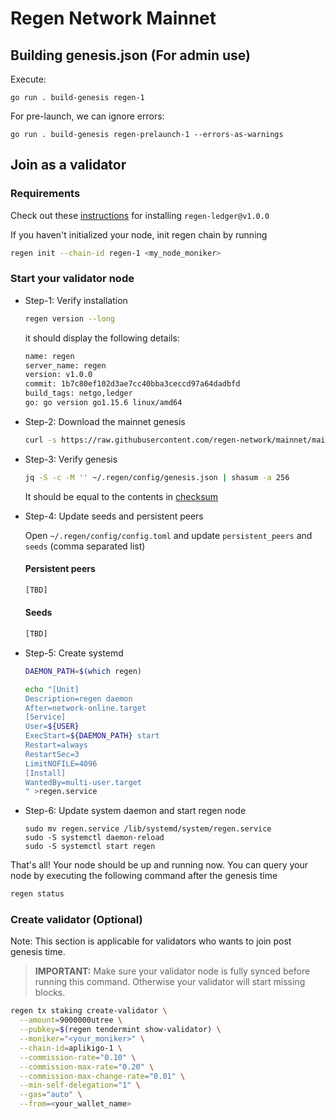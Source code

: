 # Regen Network Mainnet

## Building genesis.json (For admin use)

Execute:
```shell
go run . build-genesis regen-1
```

For pre-launch, we can ignore errors:
```shell
go run . build-genesis regen-prelaunch-1 --errors-as-warnings
```

## Join as a validator

### Requirements
Check out these [instructions](./regen-1/README.md#Requirements) for installing `regen-ledger@v1.0.0`

If you haven't initialized your node, init regen chain by running
```sh
regen init --chain-id regen-1 <my_node_moniker>
```

### Start your validator node

- Step-1: Verify installation
    ```sh
    regen version --long
    ```

    it should display the following details:
    ```sh
    name: regen
    server_name: regen
    version: v1.0.0
    commit: 1b7c80ef102d3ae7cc40bba3ceccd97a64dadbfd
    build_tags: netgo,ledger
    go: go version go1.15.6 linux/amd64
    ```

- Step-2: Download the mainnet genesis
    ```sh
    curl -s https://raw.githubusercontent.com/regen-network/mainnet/main/regen-1/genesis.json > ~/.regen/config/genesis.json
    ```

- Step-3: Verify genesis
    ```sh
    jq -S -c -M '' ~/.regen/config/genesis.json | shasum -a 256
    ```
    It should be equal to the contents in [checksum](regen-1/checksum.txt)

- Step-4: Update seeds and persistent peers

    Open `~/.regen/config/config.toml` and update `persistent_peers` and `seeds` (comma separated list)
    #### Persistent peers
    ```sh
    [TBD]
    ```
    #### Seeds
    ```sh
    [TBD]
    ```

- Step-5: Create systemd
    ```sh
    DAEMON_PATH=$(which regen)

    echo "[Unit]
    Description=regen daemon
    After=network-online.target
    [Service]
    User=${USER}
    ExecStart=${DAEMON_PATH} start
    Restart=always
    RestartSec=3
    LimitNOFILE=4096
    [Install]
    WantedBy=multi-user.target
    " >regen.service
    ```

- Step-6: Update system daemon and start regen node

    ```
    sudo mv regen.service /lib/systemd/system/regen.service
    sudo -S systemctl daemon-reload
    sudo -S systemctl start regen
    ```

That's all! Your node should be up and running now. You can query your node by executing the following command after the genesis time

```sh
regen status
```

### Create validator (Optional)
Note: This section is applicable for validators who wants to join post genesis time.

> **IMPORTANT:** Make sure your validator node is fully synced before running this command. Otherwise your validator will start missing blocks.

```sh
regen tx staking create-validator \
  --amount=9000000utree \
  --pubkey=$(regen tendermint show-validator) \
  --moniker="<your_moniker>" \
  --chain-id=aplikigo-1 \
  --commission-rate="0.10" \
  --commission-max-rate="0.20" \
  --commission-max-change-rate="0.01" \
  --min-self-delegation="1" \
  --gas="auto" \
  --from=<your_wallet_name>
```
